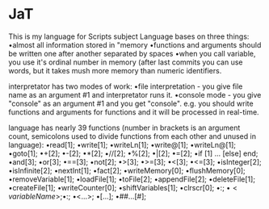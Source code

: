 # JaT
This is my language for Scripts subject
Language bases on three things:
•almost all information stored in "memory
•functions and arguments should be written one after another separated by spaces
•when you call variable, you use it's ordinal number in memory (after last commits you can use words, but it takes mush more memory than numeric identifiers.

interpretator has two modes of work:
•file interpretation - you give file name as an argument #1 and interpretator runs it.
•console mode - you give "console" as an argument #1 and you get "console". e.g. you should write functions and arguments for functions and it will be processed in real-time.

language has nearly 39 functions (number in brackets is an argument count, semicolons used to divide functions from each other and unused in language):
•read[1];
•write[1];
•writeLn[1];
•write@[1];
•writeLn@[1];
•goto[1];
•+[2];
•-[2];
•*[2];
•//[2];
•%[2];
•|[2];
•=[2];
•if [1] ... [else] end;
•and[3];
•or[3];
•==[3];
•not[2];
•>[3];
•>=[3];
•<[3];
•<=[3];
•isInteger[2];
•isInfinite[2];
•nextInt[1];
•fact[2];
•writeMemory[0];
•flushMemory[0];
•removeVariable[1];
•loadFile[1];
•toFile[2];
•appendFile[2];
•deleteFile[1];
•createFile[1];
•writeCounter[0];
•shiftVariables[1];
•clrscr[0];
•:<labelName>;
•$<variableName>;
•$<variableName>:<arrayIndex>;
•<...>;
•[...];
•##...[#];


